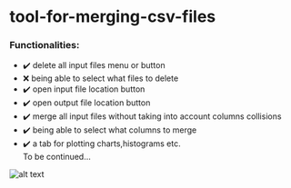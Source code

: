 # tool-for-merging-csv-files

### Functionalities:
- :heavy_check_mark: delete all input files menu or button
- :x: being able to select what files to delete
- :heavy_check_mark: open input file location button
- :heavy_check_mark: open output file location button 
- :heavy_check_mark: merge all input files without taking into account columns collisions
- :heavy_check_mark: being able to select what columns to merge
- :heavy_check_mark: a tab for plotting charts,histograms etc. \
To be continued... 

![alt text](https://github.com/lascau/tool-for-merging-csv-files/blob/main/assets%20for%20readme/proof%20of%20concept.gif) 
